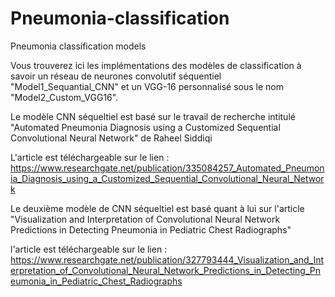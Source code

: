 # Pneumonia-classification
Pneumonia classification models

Vous trouverez ici les implémentations des modèles de classification à savoir un réseau de neurones convolutif séquentiel "Model1_Sequantial_CNN" et un VGG-16 personnalisé sous le nom "Model2_Custom_VGG16".

Le modèle CNN séqueltiel est basé sur le travail de recherche intitulé "Automated Pneumonia Diagnosis using a Customized Sequential Convolutional Neural Network" de Raheel Siddiqi

L'article est téléchargeable sur le lien : https://www.researchgate.net/publication/335084257_Automated_Pneumonia_Diagnosis_using_a_Customized_Sequential_Convolutional_Neural_Network



Le deuxième modèle de CNN séqueltiel est basé quant à lui sur l'article "Visualization and Interpretation of Convolutional Neural Network Predictions in Detecting Pneumonia in Pediatric Chest Radiographs" 

l'article est téléchargeable sur le lien : https://www.researchgate.net/publication/327793444_Visualization_and_Interpretation_of_Convolutional_Neural_Network_Predictions_in_Detecting_Pneumonia_in_Pediatric_Chest_Radiographs
